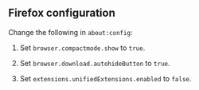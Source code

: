 ## Firefox configuration

Change the following in `about:config`:

1. Set `browser.compactmode.show` to `true`.

2. Set `browser.download.autohideButton` to `true`.

3. Set `extensions.unifiedExtensions.enabled` to `false`.
